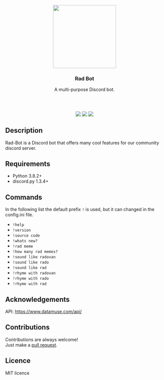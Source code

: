<p align="center">
<img src="https://i.imgur.com/0yCFP1z.png" height="200px" width="200px"/>
<br/>
<h3 align="center">Rad Bot</h3>
<p align="center">A multi-purpose Discord bot.</p>
<h2></h2>
</p>

<br />
<p align="center">
<a href="../../issues"><img src="https://img.shields.io/github/issues/aminbeigi/Rad-Bot.svg?style=flat-square" /></a>
<a href="../../pulls"><img src="https://img.shields.io/github/issues-pr/aminbeigi/Rad-Bot.svg?style=flat-square" /></a>
<img src="https://img.shields.io/github/license/aminbeigi/Password-Manager?style=flat-square" />
</p>

## Description
Rad-Bot is a Discord bot that offers many cool features for our community discord server.

## Requirements
* Python 3.8.2+
* discord.py 1.3.4+

## Commands
In the following list the default prefix `!` is used, but it can changed in the config.ini file.
* `!help`
* `!version`
* `!source code`
* `!whats new?`
* `!rad meme`
* `!how many rad memes?`
* `!sound like radovan`
* `!sound like rado`
* `!sound like rad`
* `!rhyme with radovan`
* `!rhyme with rado`
* `!rhyme with rad`

## Acknowledgements
API: https://www.datamuse.com/api/

## Contributions
Contributions are always welcome!  
Just make a [pull request](../../pulls).

## Licence
MIT licence
